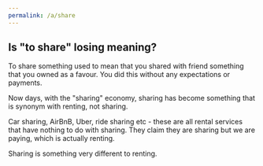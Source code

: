 ```yaml
---
permalink: /a/share
---
```


## Is "to share" losing meaning?

To share something used to mean that you shared with friend something that you owned as a favour. You did this without any expectations or payments.

Now days, with the "sharing" economy, sharing has become something that is synonym with renting, not sharing.

Car sharing, AirBnB, Uber, ride sharing etc - these are all rental services that have nothing to do with sharing. They claim they are sharing but we are paying, which is actually renting.

Sharing is something very different to renting.
